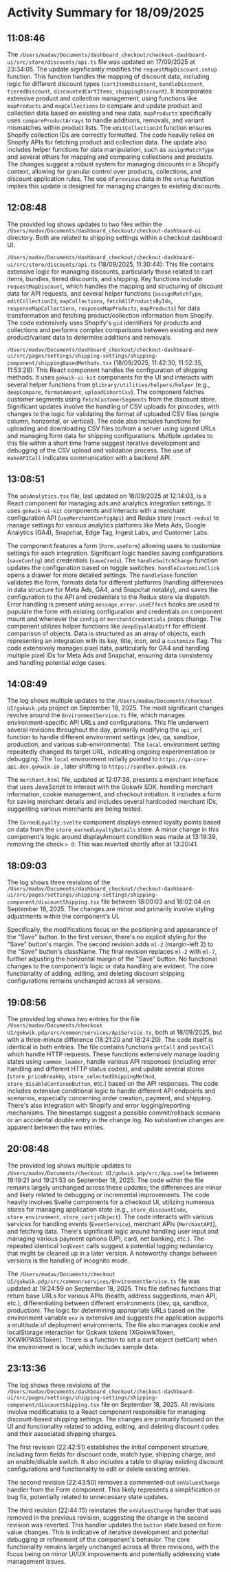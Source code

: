 # Activity Summary for 18/09/2025

## 11:08:46
The `/Users/madav/Documents/dashboard_checkout/checkout-dashboard-ui/src/store/discounts/api.ts` file was updated on 17/09/2025 at 23:34:05.  The update significantly modifies the `requestMapDiscount.setup` function. This function handles the mapping of discount data, including  logic for different discount types (`cartItemsDiscount`, `bundleDiscount`, `tieredDiscount`, `discountedCartItems`, `shippingDiscount`).  It incorporates extensive product and collection management, using functions like `mapProducts` and `mapCollections` to compare and update product and collection data based on existing and new data.  `mapProducts` specifically uses `compareProductArrays` to handle additions, removals, and variant mismatches within product lists. The `editCollectionId` function ensures Shopify collection IDs are correctly formatted.  The code heavily relies on Shopify APIs for fetching product and collection data. The update also includes helper functions for data manipulation, such as `assignMatchType` and several others for mapping and comparing collections and products.  The changes suggest a robust system for managing discounts in a Shopify context, allowing for granular control over products, collections, and discount application rules.  The use of `previous` data in the `setup` function implies this update is designed for managing changes to existing discounts.


## 12:08:48
The provided log shows updates to two files within the `/Users/madav/Documents/dashboard_checkout/checkout-dashboard-ui` directory.  Both are related to shipping settings within a checkout dashboard UI.


`/Users/madav/Documents/dashboard_checkout/checkout-dashboard-ui/src/store/discounts/api.ts` (18/09/2025, 11:30:44): This file contains extensive logic for managing discounts, particularly those related to cart items, bundles, tiered discounts, and shipping.  Key functions include `requestMapDiscount`, which handles the mapping and structuring of discount data for API requests, and several helper functions (`assignMatchType`, `editCollectionId`, `mapCollections`, `fetchAllProductsByIds`, `responseMapCollections`, `responseMapProducts`, `mapProducts`) for data transformation and fetching product/collection information from Shopify. The code extensively uses Shopify's `gid` identifiers for products and collections and performs complex comparisons between existing and new product/variant data to determine additions and removals.

`/Users/madav/Documents/dashboard_checkout/checkout-dashboard-ui/src/pages/settings/shipping-settings/shipping-component/shippingBasedMethods.tsx` (18/09/2025, 11:42:30, 11:52:35, 11:53:28): This React component handles the configuration of shipping methods.  It uses `gokwik-ui-kit` components for the UI and interacts with several helper functions from `@library/utilities/helpers/helper` (e.g., `deepCompare`, `formatAmount`, `uploadCohortCsv`).  The component fetches customer segments using `fetchCustomerSegments` from the discount store.  Significant updates involve the handling of CSV uploads for pincodes, with changes to the logic for validating the format of uploaded CSV files (single column, horizontal, or vertical). The code also includes functions for uploading and downloading CSV files to/from a server using signed URLs and managing form data for shipping configurations.  Multiple updates to this file within a short time frame suggest iterative development and debugging of the CSV upload and validation process.  The use of `makeAPICall` indicates communication with a backend API.


## 13:08:51
The `adsAnalytics.tsx` file, last updated on 18/09/2025 at 12:14:03, is a React component for managing ads and analytics integration settings.  It uses `gokwik-ui-kit` components and interacts with a merchant configuration API (`useMerchantConfigApi`) and Redux store (`react-redux`) to manage settings for various analytics platforms like Meta Ads, Google Analytics (GA4), Snapchat, Edge Tag, Ingest Labs, and Customer Labs.

The component features a form (`Form.useForm`) allowing users to customize settings for each integration.  Significant logic handles saving configurations (`saveConfig`) and credentials (`saveCreds`).  The `handleSwitchChange` function updates the configuration based on toggle switches. `handleCustomizeClick` opens a drawer for more detailed settings.  The `handleSave` function validates the form, formats data for different platforms (handling differences in data structure for Meta Ads, GA4, and Snapchat notably), and saves the configuration to the API and credentials to the Redux store via dispatch.  Error handling is present using `message.error`.  `useEffect` hooks are used to populate the form with existing configuration and credentials on component mount and whenever the `config` or `merchantCredentials` props change.  The component utilizes helper functions like `deepEqualAndDiff` for efficient comparison of objects.  Data is structured as an array of objects, each representing an integration with its key, title, icon, and a `customize` flag.  The code extensively manages pixel data, particularly for GA4 and handling multiple pixel IDs for Meta Ads and Snapchat, ensuring data consistency and handling potential edge cases.


## 14:08:49
The log shows multiple updates to the `/Users/madav/Documents/checkout UI/gokwik.pdp` project on September 18, 2025.  The most significant changes revolve around the `EnvironmentService.ts` file, which manages environment-specific API URLs and configurations. This file underwent several revisions throughout the day, primarily modifying the `api_url` function to handle different environment settings (dev, qa, sandbox, production, and various sub-environments). The `local` environment setting repeatedly changed its target URL, indicating ongoing experimentation or debugging.  The  `local` environment initially pointed to `https://qa-core-api.dev.gokwik.in` , later shifting to `https://sandbox.gokwik.co`.


The `merchant.html` file, updated at 12:07:38, presents a merchant interface that uses JavaScript to interact with the Gokwik SDK, handling merchant information, cookie management, and checkout initiation. It includes a form for saving merchant details and includes several hardcoded merchant IDs, suggesting various merchants are being tested.

The `EarnedLoyalty.svelte` component displays earned loyalty points based on data from the `store_earnedLoyaltyDetails` store. A minor change in this component's logic around displayAmount condition was made at 13:19:39, removing the check `> 0`.  This was reverted shortly after at 13:20:41.


## 18:09:03
The log shows three revisions of the `/Users/madav/Documents/dashboard_checkout/checkout-dashboard-ui/src/pages/settings/shipping-settings/shipping-component/discountShipping.tsx` file between 18:00:03 and 18:02:04 on September 18, 2025.  The changes are minor and primarily involve styling adjustments within the component's UI.

Specifically, the modifications focus on the positioning and appearance of the "Save" button. In the first version, there's no explicit styling for the "Save" button's margin.  The second revision adds `ml-2` (margin-left 2) to the "Save" button's className. The final revision replaces `ml-2` with `ml-7`, further adjusting the horizontal margin of the "Save" button.  No functional changes to the component's logic or data handling are evident.  The core functionality of adding, editing, and deleting discount shipping configurations remains unchanged across all versions.


## 19:08:56
The provided log shows two entries for the file `/Users/madav/Documents/checkout UI/gokwik.pdp/src/common/services/ApiService.ts`, both at 18/09/2025, but with a three-minute difference (18:21:20 and 18:24:20).  The code itself is identical in both entries. The file contains functions `getCall` and `postCall` which handle HTTP requests.  These functions extensively manage loading states using `common_loader`, handle various API responses (including error handling and different HTTP status codes), and update several stores (`store_priceBreakUp`, `store_selectedShippingMethod`, `store_disableContinueButton`, etc.) based on the API responses. The code includes extensive conditional logic to handle different API endpoints and scenarios, especially concerning order creation, payment, and shipping.  There's also integration with Shopify and error logging/reporting mechanisms.  The timestamps suggest a possible commit/rollback scenario or an accidental double entry in the change log.  No substantive changes are apparent between the two entries.


## 20:08:48
The provided log shows multiple updates to `/Users/madav/Documents/checkout UI/gokwik.pdp/src/App.svelte` between 19:19:21 and 19:21:53 on September 18, 2025.  The code within the file remains largely unchanged across these updates; the differences are minor and likely related to debugging or incremental improvements. The code heavily involves Svelte components for a checkout UI, utilizing numerous stores for managing application state (e.g., `store_discountCode`, `store_environment`, `store_cartjsObject`).  The code interacts with various services for handling events (`EventService`), merchant APIs (`MerchantAPI`), and fetching data.  There's significant logic around handling user input and managing various payment options (UPI, card, net banking, etc.).  The repeated identical `logEvent` calls suggest a potential logging redundancy that might be cleaned up in a later version.  A noteworthy change between versions is the handling of incognito mode.  

The `/Users/madav/Documents/checkout UI/gokwik.pdp/src/common/services/EnvironmentService.ts` file was updated at 19:24:59 on September 18, 2025. This file defines functions that return base URLs for various APIs (health, address suggestions, main API, etc.),  differentiating between different environments (dev, qa, sandbox, production).  The logic for determining appropriate URLs based on the environment variable `env` is extensive and suggests the application supports a multitude of deployment environments.  The file also manages cookie and localStorage interaction for Gokwik tokens (XGokwikToken, XKWIKPASSToken).  There is a function to set a cart object (setCart) when the environment is local, which includes sample data.


## 23:13:36
The log shows three revisions of the `/Users/madav/Documents/dashboard_checkout/checkout-dashboard-ui/src/pages/settings/shipping-settings/shipping-component/discountShipping.tsx` file on September 18, 2025.  All revisions involve modifications to a React component responsible for managing discount-based shipping settings.  The changes are primarily focused on the UI and functionality related to adding, editing, and deleting discount codes and their associated shipping charges.

The first revision (22:42:51) establishes the initial component structure, including form fields for discount code, match type, shipping charge, and an enable/disable switch.  It also includes a table to display existing discount configurations and functionality to edit or delete existing entries.


The second revision (22:43:50) removes a commented-out `onValuesChange` handler from the Form component. This likely represents a simplification or bug fix, potentially related to unnecessary state updates.

The third revision (22:44:15) reinstates the `onValuesChange` handler that was removed in the previous revision, suggesting the change in the second revision was reverted.  This handler updates the `button` state based on form value changes. This is indicative of iterative development and potential debugging or refinement of the component's behavior.  The core functionality remains largely unchanged across all three revisions, with the focus being on minor UI/UX improvements and potentially addressing state management issues.

